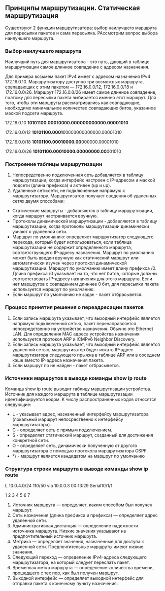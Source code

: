 ## Принципы маршрутизации. Статическая маршрутизация

Существуют 2 функции маршрутизатора: выбор наилучшего маршрута для пересылки пакетов и сама пересылка.
РАссмотрим вопрос выбора наилучшего маршрута.

### Выбор наилучшего маршрута

Наилучший путь для маршрутизатора - это путь, дающий в таблице маршрутизации самое длинное совпадение с адресом назначения.

Для примера возьмем пакет IPv4 имеет с адресом назначения IPv4 172.16.0.10. Маршрутизатору доступно три возможных маршрута, совпадающих с этим пакетом — 172.16.0.0/12, 172.16.0.0/18 и 172.16.0.0/26. Маршрут 172.16.0.0/26 имеет самое длинное совпадение, поэтому для пересылки пакета выбирается именно этот маршрут. Для того, чтобы эти маршруты рассматривались как совпадающие, необходимо минимальное количество совпадающих битов, указанное маской подсети маршрута.

172.16.0.10     **10101100.00010000.000000000000.00001010**

172.16.0.0/12  **10101100.0001**00000000000000.00001010

172.16.0.0/18  **10101100.00010000.00**000000.00001010

172.16.0.0/26  **10101100.00010000.00000000.00**001010

### Построение таблицы маршрутизации

1. Непосредственно подключенная сеть добавляется в таблицу маршрутизации, когда интерфейс настроен с IP-адресом и маской подсети (длина префикса) и активен (up и up).
2. Удаленные сети:сети, не подключенные напрямую к маршрутизатору. Маршрутизатор получает сведения об удаленных сетях двумя способами:
- Статические маршруты - добавляются в таблицу маршрутизации, когда маршрут настраивается вручную.
- Протоколы динамической маршрутизации - добавляются в таблицу маршрутизации, когда протоколы маршрутизации динамически узнают о удаленной сети.
- Маршрут по умолчанию: определяет маршрутизатор следующего перехода, который будет использоваться, если таблица маршрутизации не содержит определенного маршрута, соответствующего IP-адресу назначения. Маршрут по умолчанию может быть введен вручную как статический маршрут или автоматически изучен через протокол динамической маршрутизации. Маршрут по умолчанию имеет длину префикса /0. Длина префикса /0 указывает на то, что нет битов, которые должны соответствовать IP-адресу назначения для этого маршрута. Если нет маршрутов с совпадением длиннее 0 бит, для пересылки пакета используется маршрут по умолчанию.
- Если маршрут по умолчанию не задан - пакет отбрасывется.

### Процесс принятия решения о переадресации пакетов

1. Если запись маршрута указывает, что выходный интерфейс является напрямую подключенной сетью, пакет перенаправляется непосредственно на
устройство назначения. Обычно это Ethernet LAN. Для определения MAC адреса устройства назначения используется протокол ARP и ICMPv6 Neighbor
Discovery.
2. Если запись маршрута указывает, что выходный интерфейс является удаленной сетью, маршрутизатор будет искать IP-адрес маршрутизатора следующего прыжка в таблице ARP или в соседнем кэше вместо IP-адреса назначения пакета.
3. Если маршрут по не найден - пакет отбрасывется.

### Источники маршрутов в выводе команды show ip route
Команда show ip route выводит таблицу маршрутизации устройства. Источник для каждого маршрута в таблице маршрутизации идентифицируется кодом. К числу распространенных кодов относятся следующие:
- L - указывает адрес, назначенный интерфейсу маршрутизатора (локальный маршрут непосрественно к интерфейсу маршрутизатора). 
- C - определяет сеть с прямым подключением.
- S - определяет статический маршрут, созданный для достижения конкретной сети.
- O - определяет сеть, динамически полученную от другого маршрутизатора с
помощью протокола маршрутизатора OSPF.
- *\ - маршрут является кандидатом на маршрут по умолчанию

### Структура строки маршрута в выводе команды show ip route

L 10.0.4.0/24 110/50 via 10.0.0.3 00:13:29 Serial10/1/1

1      2       3  4        5          6         7          

1. Источник маршрута — определяет, каким способом был получен маршрут.
2. Сеть назначения (длина префикса и префикса) — определяет адрес удаленной сети. 
3. Административная дистанция — определение надежности источника маршрута. Низкие значения указывают на предпочтительный источник маршрута.
4. Метрика — определяет значения, назначенные для доступа к удаленной сети. Предпочтительные маршруты имеют низкие значения.
5. Следующий переход — определение IPv4-адреса следующего маршрутизатора, на который следует переслать пакет.
6. Временная метка маршрута — определение количества времени, прошедшего с тех пор, как был получен маршрут.
7. Выходной интерфейс — определяет выходной интерфейс для отправки пакета к конечному пункту назначения.
